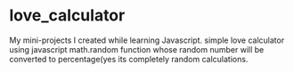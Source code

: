 # love_calculator
My mini-projects I created while learning Javascript.
simple love calculator using javascript math.random function whose random number will be converted to percentage(yes its completely random calculations.



